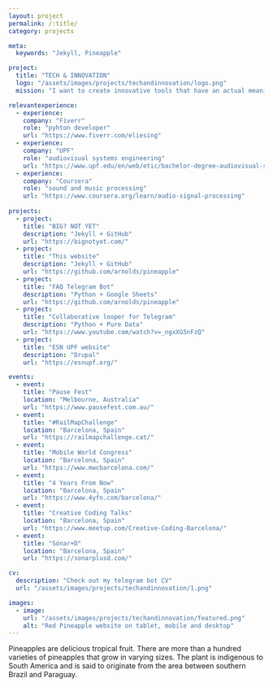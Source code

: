 ```yaml
---
layout: project
permalink: /:title/
category: projects

meta:
  keywords: "Jekyll, Pineapple"

project:
  title: "TECH & INNOVATION"
  logo: "/assets/images/projects/techandinnovation/logo.png"
  mission: "I want to create innovative tools that have an actual meaningful impact on people’s lives."

relevantexperience:
  - experience:
    company: "Fiverr"
    role: "pyhton developer"
    url: "https://www.fiverr.com/eliesing"
  - experience:
    company: "UPF"
    role: "audiovisual systems engineering"
    url: "https://www.upf.edu/en/web/etic/bachelor-degree-audiovisual-systems-engineering-2016"
  - experience:
    company: "Coursera"
    role: "sound and music processing"
    url: "https://www.coursera.org/learn/audio-signal-processing"
    
projects:
  - project:
    title: "BIG? NOT YET"
    description: "Jekyll + GitHub"
    url: "https://bignotyet.com/"
  - project:
    title: "This website"
    description: "Jekyll + GitHub"
    url: "https://github.com/arnolds/pineapple"
  - project:
    title: "FAQ Telegram Bot"
    description: "Python + Google Sheets"
    url: "https://github.com/arnolds/pineapple"
  - project:
    title: "Collaborative looper for Telegram"
    description: "Python + Pure Data"
    url: "https://www.youtube.com/watch?v=_ngxXG5nFzQ"
  - project:
    title: "ESN UPF website"
    description: "Drupal"
    url: "https://esnupf.org/"

events:
  - event:
    title: "Pause Fest"
    location: "Melbourne, Australia"
    url: "https://www.pausefest.com.au/"
  - event:
    title: "#RailMapChallenge"
    location: "Barcelona, Spain"
    url: "https://railmapchallenge.cat/"
  - event:
    title: "Mobile World Congress"
    location: "Barcelona, Spain"
    url: "https://www.mwcbarcelona.com/"
  - event:
    title: "4 Years From Now"
    location: "Barcelona, Spain"
    url: "https://www.4yfn.com/barcelona/"
  - event:
    title: "Creative Coding Talks"
    location: "Barcelona, Spain"
    url: "https://www.meetup.com/Creative-Coding-Barcelona/"
  - event:
    title: "Sónar+D"
    location: "Barcelona, Spain"
    url: "https://sonarplusd.com/"

cv: 
  description: "Check out my telegram bot CV"
  url: "/assets/images/projects/techandinnovation/1.png"

images:
  - image:
    url: "/assets/images/projects/techandinnovation/featured.png"
    alt: "Red Pineapple website on tablet, mobile and desktop"
---
```

<p>Pineapples are delicious tropical fruit. There are more than a hundred varieties of pineapples that grow in varying sizes. The plant is indigenous to South America and is said to originate from the area between southern Brazil and Paraguay.</p>